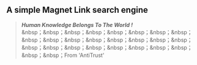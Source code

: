 ## A simple Magnet Link search engine

> ***Human Knowledge Belongs To The World !***   
&nbsp；&nbsp；&nbsp；&nbsp；&nbsp；&nbsp；&nbsp；&nbsp；&nbsp；&nbsp；&nbsp；&nbsp；&nbsp；&nbsp；&nbsp；&nbsp；&nbsp；&nbsp；&nbsp；&nbsp；&nbsp；&nbsp；&nbsp；&nbsp；&nbsp；&nbsp；From 'AntiTrust'
 
